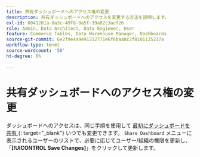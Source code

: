 ```yaml
---
title: 共有ダッシュボードへのアクセス権の変更
description: 共有ダッシュボードへのアクセスを変更する方法を説明します。
exl-id: 0041281a-0a3c-49f8-9a5f-39a02c3acf26
role: Admin, Data Architect, Data Engineer, User
feature: Commerce Tables, Data Warehouse Manager, Dashboards
source-git-commit: 6e2f9e4a9e91212771e6f6baa8c2f8101125217a
workflow-type: tm+mt
source-wordcount: '56'
ht-degree: 0%

---
```


# 共有ダッシュボードへのアクセス権の変更

ダッシュボードへのアクセスは、同じ手順を使用して [ 最初にダッシュボードを共有 ](../../data-user/dashboards/share-dashboard-with-users.md){: target="_blank"} いつでも変更できます。 `Share Dashboard` メニューに表示されるユーザーのリストで、必要に応じてユーザー/組織の権限を更新し、「**[!UICONTROL Save Changes]**」をクリックして更新します。
